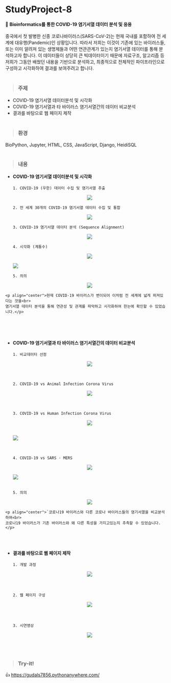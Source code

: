 # StudyProject-8
🧬 <strong>Bioinformatics를 통한 COVID-19 염기서열 데이터 분석 및 응용</strong><br><br>
중국에서 첫 발병한 신종 코로나바이러스(SARS-CoV-2)는 현재 국내를 포함하여 전 세계에 대유행(Pandemic)인 상황입니다. 따라서 저희는 이것이 기존에 있는 바이러스들, 또는 이미 알려져 있는 생명체들과 어떤 연관관계가 있는지 염기서열 데이터를 통해 분석하고자 합니다. 이 데이터들이 상당히 큰 빅데이터이기 때문에 자료구조, 알고리즘 등 저희가 그동안 배웠던 내용을 기반으로 분석하고, 최종적으로 전체적인 파이프라인으로 구성하고 시각화하여 결과를 보여주려고 합니다.
<br><br>

> ### 주제
* COVID-19 염기서열 데이터분석 및 시각화
* COVID-19 염기서열과 타 바이러스 염기서열간의 데이터 비교분석
* 결과를 바탕으로 웹 페이지 제작
<br><br>

> ### 환경
BioPython, Jupyter, HTML, CSS, JavaScript, Django, HeidiSQL
<br><br>

> ### 내용
* <strong>COVID-19 염기서열 데이터분석 및 시각화</strong><br><br>
  `1. COVID-19 (우한) 데이터 수집 및 염기서열 추출`<p align="center"><img src="https://user-images.githubusercontent.com/76520025/145023978-0945c585-b09c-41c8-942e-16a1e3efe92d.png"></p>
  `2. 전 세계 30개의 COVID-19 염기서열 데이터 수집 및 통합`<p align="center"><img src="https://user-images.githubusercontent.com/76520025/145023983-632b5d79-d3c6-4f48-98e1-12a77f2a064c.png"></p>
  `3. COVID-19 염기서열 데이터 분석 (Sequence Alignment)`<p align="center"><img src="https://user-images.githubusercontent.com/76520025/145023992-cbae69de-3b7b-448d-86f2-dd9b11875bc5.png"></p>
  `4. 시각화 (계통수)`<p align="center"><img src="https://user-images.githubusercontent.com/76520025/145023995-edfd73bd-3ea5-46f8-bc2c-35f6d970867c.png"></p><img src="https://user-images.githubusercontent.com/76520025/145025038-e69c1acd-bba1-4210-8c92-5e973f950d82.png"></p>
  `5. 의의`<p align="center"><img src="https://user-images.githubusercontent.com/76520025/145025217-56e0a1ba-715a-489b-8104-2efdb7886792.png"></p>
```
<p align="center">현재 COVID-19 바이러스가 변이되어 이처럼 전 세계에 넓게 퍼져있다는 것을<br> 
염기서열 데이터 분석을 통해 연관성 및 관계를 파악하고 시각화하여 한눈에 확인할 수 있었습니다.</p>
```
<br><br><br>

* <strong>COVID-19 염기서열과 타 바이러스 염기서열간의 데이터 비교분석</strong><br><br>
  `1. 비교데이터 선정`<p align="center"><img src="https://user-images.githubusercontent.com/76520025/145029671-268cddf9-4041-49eb-9472-9b369b3a5bed.png"></p><br><br>
  `2. COVID-19 vs Animal Infection Corona Virus`<p align="center"><img src="https://user-images.githubusercontent.com/76520025/145030031-5488e22b-3d02-498f-ae6e-722ad101d779.png"></p><br><br>
  `3. COVID-19 vs Human Infection Corona Virus`<p align="center"><img src="https://user-images.githubusercontent.com/76520025/145027607-bc4d324c-d94c-4d66-b363-4a105bdbeff8.png"><br><br></p><img src="https://user-images.githubusercontent.com/76520025/145027609-ff4be427-82c9-4686-9c6e-e5041bfe3ccd.png"></p><br><br>
  `4. COVID-19 vs SARS · MERS`<p align="center"><img src="https://user-images.githubusercontent.com/76520025/145027614-ffef7288-e790-42b6-8a5e-673a660dea1c.png"></p><img src="https://user-images.githubusercontent.com/76520025/145027618-7c2b8725-f541-4af6-9ca1-ca6210e7387e.png"></p><br>
  `5. 의의`<p align="center"><img src="https://user-images.githubusercontent.com/76520025/145029516-dd6eff16-5429-48d8-9699-9f8889250c94.png"></p>
```  
<p align="center">`코로나19 바이러스와 다른 코로나 바이러스들의 염기서열을 비교분석하여<br> 
코로나19 바이러스가 기존 바이러스와 왜 다른 특성을 가지고있는지 추측할 수 있었습니다.</p>
```
<br><br>

* <strong>결과를 바탕으로 웹 페이지 제작</strong><br><br>
  `1. 개발 과정`<p align="center"><img src="https://user-images.githubusercontent.com/76520025/145030435-e05e1591-7777-41b2-a405-9b621ca1ad7c.png"></p><br><br>
  `2. 웹 페이지 구성`<p align="center"><img src="https://user-images.githubusercontent.com/76520025/145030442-b6a67778-c021-46e2-81f9-c38c5e829a52.png"></p><br><br>
  `3. 시연영상`<p align="center"><img src="https://user-images.githubusercontent.com/76520025/145032767-06d0b2c6-c209-461d-8289-011059914d86.gif"></p>
  <br><br>
> ### Try-it!
👍 https://gudals7856.pythonanywhere.com/

